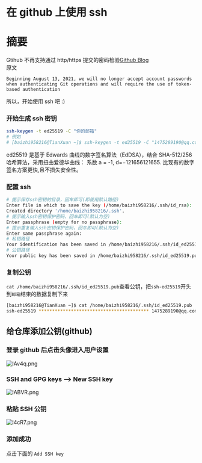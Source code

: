 # 在 github 上使用 ssh

# 摘要

Gtihub 不再支持通过 http/https 提交的密码检验[Github Blog](https://github.blog/2020-12-15-token-authentication-requirements-for-git-operations/)  
原文

```
Beginning August 13, 2021, we will no longer accept account passwords when authenticating Git operations and will require the use of token-based authentication
```

所以，开始使用 ssh 吧 :)

### 开始生成 ssh 密钥

```bash
ssh-keygen -t ed25519 -C "你的邮箱"
# 例如
# [baizhi958216@TianXuan ~]$ ssh-keygen -t ed25519 -C "1475289190@qq.com"
```

ed25519 是基于 Edwards 曲线的数字签名算法（EdDSA），结合 SHA-512/256 哈希算法，采用扭曲爱德华曲线： 系数 a = -1, d=−121656121655​. 比现有的数字签名方案更快,且不损失安全性。

### 配置 ssh

```bash
# 提示保存ssh密钥的目录，回车即可(即使用默认路径)
Enter file in which to save the key (/home/baizhi958216/.ssh/id_rsa):
Created directory '/home/baizhi958216/.ssh'.
# 提示输入ssh密钥保护密码，回车即可(默认为空)
Enter passphrase (empty for no passphrase):
# 提示重复输入ssh密钥保护密码，回车即可(默认为空)
Enter same passphrase again:
# 私钥路径
Your identification has been saved in /home/baizhi958216/.ssh/id_ed25519
# 公钥路径
Your public key has been saved in /home/baizhi958216/.ssh/id_ed25519.pub
```

### 复制公钥

`cat /home/baizhi958216/.ssh/id_ed25519.pub`查看公钥，把`ssh-ed25519`开头到`邮箱`结束的数据复制下来

```bash
[baizhi958216@TianXuan ~]$ cat /home/baizhi958216/.ssh/id_ed25519.pub
ssh-ed25519 ***************************************** 1475289190@qq.com
```

## 给仓库添加公钥(github)

### 登录 github 后点击头像进入用户设置

![lAv4q.png](https://s1.328888.xyz/2022/05/24/lAv4q.png)

### SSH and GPG keys --> New SSH key

![lABVR.png](https://s1.328888.xyz/2022/05/24/lABVR.png)

### 粘贴 SSH 公钥

![l4cR7.png](https://s1.328888.xyz/2022/05/24/l4cR7.png)

### 添加成功

点击下面的 `Add SSH key`
